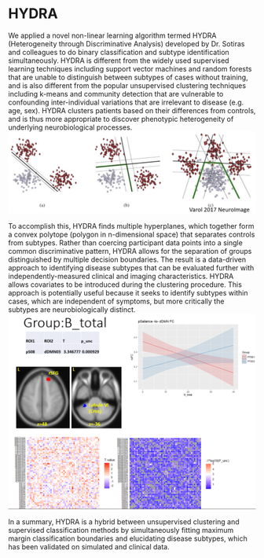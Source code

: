 # HYDRA
We applied a novel non-linear learning algorithm termed HYDRA (Heterogeneity through Discriminative Analysis) developed by Dr. Sotiras and colleagues to do binary classification and subtype identification simultaneously. HYDRA is different from the widely used supervised learning techniques including support vector machines and random forests that are unable to distinguish between subtypes of cases without training, and is also different from the popular unsupervised clustering techniques including k-means and community detection that are vulnerable to confounding inter-individual variations that are irrelevant to disease (e.g. age, sex). HYDRA clusters patients based on their differences from controls, and is thus more appropriate to discover phenotypic heterogeneity of underlying neurobiological processes. 
![alt text](https://github.com/sundelinustc/HYDRA/blob/main/Figure1.png?raw=true)

To accomplish this, HYDRA finds multiple hyperplanes, which together form a convex polytope (polygon in n-dimensional space) that separates controls from subtypes. Rather than coercing participant data points into a single common discriminative pattern, HYDRA allows for the separation of groups distinguished by multiple decision boundaries. The result is a data-driven approach to identifying disease subtypes that can be evaluated further with independently-measured clinical and imaging characteristics. HYDRA allows covariates to be introduced during the clustering procedure. This approach is potentially useful because it seeks to identify subtypes within cases, which are independent of symptoms, but more critically the subtypes are neurobiologically distinct. 
![alt text](https://github.com/sundelinustc/HYDRA/blob/main/Figure3.png?raw=true)

In a summary, HYDRA is a hybrid between unsupervised clustering and supervised classification methods by simultaneously fitting maximum margin classification boundaries and elucidating disease subtypes, which has been validated on simulated and clinical data.
